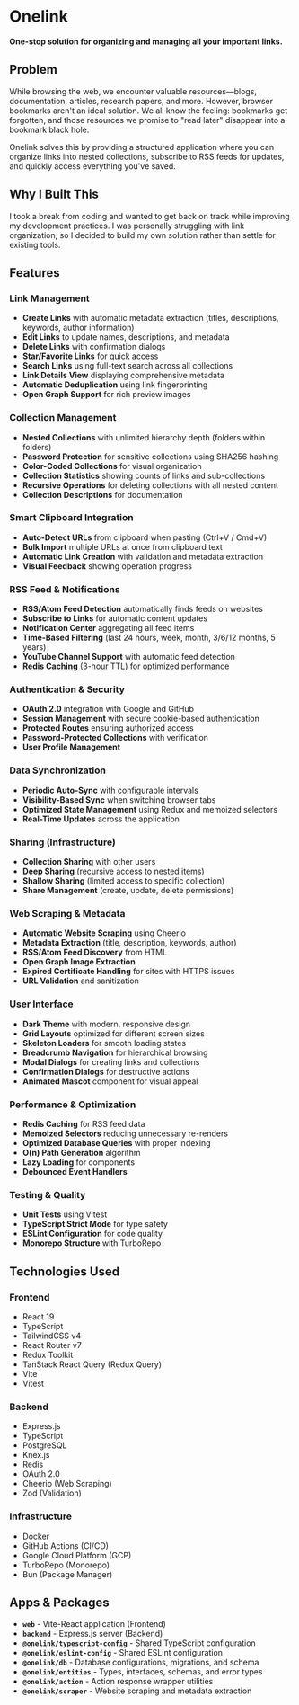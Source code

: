 # Onelink

**One-stop solution for organizing and managing all your important links.**

## Problem

While browsing the web, we encounter valuable resources—blogs, documentation, articles, research papers, and more. However, browser bookmarks aren't an ideal solution. We all know the feeling: bookmarks get forgotten, and those resources we promise to "read later" disappear into a bookmark black hole.

Onelink solves this by providing a structured application where you can organize links into nested collections, subscribe to RSS feeds for updates, and quickly access everything you've saved.

## Why I Built This

I took a break from coding and wanted to get back on track while improving my development practices. I was personally struggling with link organization, so I decided to build my own solution rather than settle for existing tools.

## Features

### Link Management
- **Create Links** with automatic metadata extraction (titles, descriptions, keywords, author information)
- **Edit Links** to update names, descriptions, and metadata
- **Delete Links** with confirmation dialogs
- **Star/Favorite Links** for quick access
- **Search Links** using full-text search across all collections
- **Link Details View** displaying comprehensive metadata
- **Automatic Deduplication** using link fingerprinting
- **Open Graph Support** for rich preview images

### Collection Management
- **Nested Collections** with unlimited hierarchy depth (folders within folders)
- **Password Protection** for sensitive collections using SHA256 hashing
- **Color-Coded Collections** for visual organization
- **Collection Statistics** showing counts of links and sub-collections
- **Recursive Operations** for deleting collections with all nested content
- **Collection Descriptions** for documentation

### Smart Clipboard Integration
- **Auto-Detect URLs** from clipboard when pasting (Ctrl+V / Cmd+V)
- **Bulk Import** multiple URLs at once from clipboard text
- **Automatic Link Creation** with validation and metadata extraction
- **Visual Feedback** showing operation progress

### RSS Feed & Notifications
- **RSS/Atom Feed Detection** automatically finds feeds on websites
- **Subscribe to Links** for automatic content updates
- **Notification Center** aggregating all feed items
- **Time-Based Filtering** (last 24 hours, week, month, 3/6/12 months, 5 years)
- **YouTube Channel Support** with automatic feed detection
- **Redis Caching** (3-hour TTL) for optimized performance

### Authentication & Security
- **OAuth 2.0** integration with Google and GitHub
- **Session Management** with secure cookie-based authentication
- **Protected Routes** ensuring authorized access
- **Password-Protected Collections** with verification
- **User Profile Management**

### Data Synchronization
- **Periodic Auto-Sync** with configurable intervals
- **Visibility-Based Sync** when switching browser tabs
- **Optimized State Management** using Redux and memoized selectors
- **Real-Time Updates** across the application

### Sharing (Infrastructure)
- **Collection Sharing** with other users
- **Deep Sharing** (recursive access to nested items)
- **Shallow Sharing** (limited access to specific collection)
- **Share Management** (create, update, delete permissions)

### Web Scraping & Metadata
- **Automatic Website Scraping** using Cheerio
- **Metadata Extraction** (title, description, keywords, author)
- **RSS/Atom Feed Discovery** from HTML
- **Open Graph Image Extraction**
- **Expired Certificate Handling** for sites with HTTPS issues
- **URL Validation** and sanitization

### User Interface
- **Dark Theme** with modern, responsive design
- **Grid Layouts** optimized for different screen sizes
- **Skeleton Loaders** for smooth loading states
- **Breadcrumb Navigation** for hierarchical browsing
- **Modal Dialogs** for creating links and collections
- **Confirmation Dialogs** for destructive actions
- **Animated Mascot** component for visual appeal

### Performance & Optimization
- **Redis Caching** for RSS feed data
- **Memoized Selectors** reducing unnecessary re-renders
- **Optimized Database Queries** with proper indexing
- **O(n) Path Generation** algorithm
- **Lazy Loading** for components
- **Debounced Event Handlers**

### Testing & Quality
- **Unit Tests** using Vitest
- **TypeScript Strict Mode** for type safety
- **ESLint Configuration** for code quality
- **Monorepo Structure** with TurboRepo

## Technologies Used

### Frontend
- React 19
- TypeScript
- TailwindCSS v4
- React Router v7
- Redux Toolkit
- TanStack React Query (Redux Query)
- Vite
- Vitest

### Backend
- Express.js
- TypeScript
- PostgreSQL
- Knex.js
- Redis
- OAuth 2.0
- Cheerio (Web Scraping)
- Zod (Validation)

### Infrastructure
- Docker
- GitHub Actions (CI/CD)
- Google Cloud Platform (GCP)
- TurboRepo (Monorepo)
- Bun (Package Manager)

## Apps & Packages

- **`web`** - Vite-React application (Frontend)
- **`backend`** - Express.js server (Backend)
- **`@onelink/typescript-config`** - Shared TypeScript configuration
- **`@onelink/eslint-config`** - Shared ESLint configuration
- **`@onelink/db`** - Database configurations, migrations, and schema
- **`@onelink/entities`** - Types, interfaces, schemas, and error types
- **`@onelink/action`** - Action response wrapper utilities
- **`@onelink/scraper`** - Website scraping and metadata extraction
